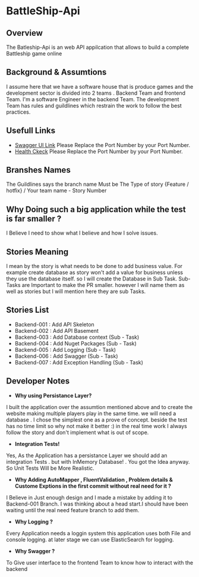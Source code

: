 # BattleShip-Api

## Overview
The Batleship-Api is an web API appilcation that allows to build a complete Battleship game online

## Background & Assumtions
I assume here that we have a software house that is produce games and the development sector is divided into 2 teams . Backend Team and frontend Team. I'm a software Engineer in the backend Team.
The development Team has rules and guildlines which restrain the work to follow the best practices.

 ## Usefull Links

- [Swagger UI Link](https://localhost:44305/swagger/index.html) Please Replace the Port Number by your Port Number.
- [Health Ckeck](https://localhost:44305/status) Please Replace the Port Number by your Port Number.

## Branshes Names 

 The Guildlines says the branch name Must be The Type of story {Feature / hotfix} / Your team name - Story Number

 ## Why Doing such a big application while the test is far smaller ? ##

I Believe I need to show what I believe and how I solve issues.

## Stories Meaning 

I mean by the story is what needs to be done to add business value. For example create database as story won't add a value for business unless they use the database itself. so I will create the Database in Sub Task.
Sub-Tasks are Important to make the PR smaller. however I will name them as well as stories but I will mention here they are sub Tasks.

## Stories List
- Backend-001 : Add API Skeleton
- Backend-002 : Add API Basement
- Backend-003 : Add Database context (Sub - Task)
- Backend-004 : Add Nuget Packages (Sub - Task)
- Backend-005 : Add Logging (Sub - Task)
- Backend-006 : Add Swagger (Sub - Task)
- Backend-007 : Add Exception Handling (Sub - Task)
 ## Developer Notes 

 - **Why using Persistance Layer?**

I built the application over the assumtion mentioned above and to create the website making multiple players play in the same time. we will need a database . I chose the simplest one as a prove of concept. beside the test has no time limit so why not make it better :) 
in the real time work I always follow the story and don't implement what is out of scope.

- **Integration Tests!**

Yes, As the Application has a persistance Layer we should add an integration Tests . but with InMemory Database! . You got the Idea anyway.
So Unit Tests Will be More Realistic.
    
- **Why Adding AutoMapper , FluentValidation , Problem details & Custome Exptions in the first commit without real need for it  ?** 

I Believe in Just enough design and I made a mistake by adding it to Backend-001 Branch. I was thinking about a head start.I should have been waiting until the real need feature branch to add them. 

- **Why Logging ?**

Every Application needs a loggin system this application uses both File and console logging. at later stage we can use ElasticSearch for logging.

- **Why Swagger  ?** 

To Give user interface to the frontend Team to know how to interact with the backend


